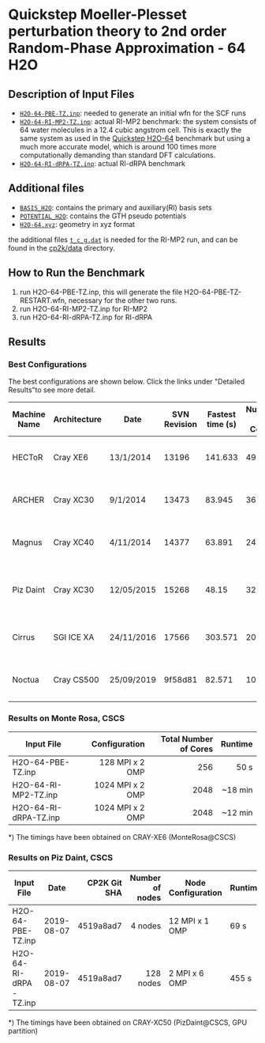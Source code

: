 # Quickstep Moeller-Plesset perturbation theory to 2nd order Random-Phase Approximation - 64 H2O

## Description of Input Files

- [`H2O-64-PBE-TZ.inp`](H2O-64-PBE-TZ.inp): needed to generate an initial wfn for the SCF runs
- [`H2O-64-RI-MP2-TZ.inp`](H2O-64-RI-MP2-TZ.inp): actual RI-MP2 benchmark: the system consists of 64 water molecules in a 12.4 cubic angstrom cell. This is exactly the same system as used in the [Quickstep H2O-64](../../QS/H2O-64.inp) benchmark but using a much more accurate model, which is around 100 times more computationally demanding than standard DFT calculations.
- [`H2O-64-RI-dRPA-TZ.inp`](H2O-64-RI-dRPA-TZ.inp): actual RI-dRPA benchmark

## Additional files

- [`BASIS_H2O`](BASIS_H2O): contains the primary and auxiliary(RI) basis sets
- [`POTENTIAL_H2O`](POTENTIAL_H2O): contains the GTH pseudo potentials
- [`H2O-64.xyz`](H2O-64.xyz): geometry in xyz format

the additional files [`t_c_g.dat`](../../../data/t_c_g.dat) is needed for the RI-MP2 run, and can be found in the [cp2k/data](../../../data) directory.

## How to Run the Benchmark

1) run H2O-64-PBE-TZ.inp, this will generate the file H2O-64-PBE-TZ-RESTART.wfn, necessary for the other two runs.
2) run H2O-64-RI-MP2-TZ.inp for RI-MP2
3) run H2O-64-RI-dRPA-TZ.inp for RI-dRPA

## Results

### Best Configurations

The best configurations are shown below. Click the links under "Detailed Results"to see more detail.

| Machine Name | Architecture | Date       | SVN Revision | Fastest time (s) | Number of Cores | Number of Threads                  | Detailed Results |
| ------------ | ------------ | ---------- | ------------ | ---------------- | --------------- | ---------------------------------- | ---------------- |
| HECToR       | Cray XE6     | 13/1/2014  | 13196        | 141.633          | 49152           | 8 OMP threads per MPI task         | [hector-h2o-64-ri-mp2](https://www.cp2k.org/performance:hector-h2o-64-ri-mp2) |
| ARCHER       | Cray XC30    | 9/1/2014   | 13473        | 83.945           | 36864           | 4 OMP threads per MPI task         | [archer-h2o-64-ri-mp2](https://www.cp2k.org/performance:archer-h2o-64-ri-mp2) |
| Magnus       | Cray XC40    | 4/11/2014  | 14377        | 63.891           | 24576           | 6 OMP threads per MPI task         | [magnus-h2o-64-ri-mp2](https://www.cp2k.org/performance:magnus-h2o-64-ri-mp2) |
| Piz Daint    | Cray XC30    | 12/05/2015 | 15268        | 48.15            | 32768           | 8 OMP threads per MPI task, no GPU | [piz-daint-h2o-64-ri-mp2](https://www.cp2k.org/performance:piz-daint-h2o-64-ri-mp2) |
| Cirrus       | SGI ICE XA   | 24/11/2016 | 17566        | 303.571          | 2016            | 1 OMP thread per MPI task          | [cirrus-h2o-64-ri-mp2](https://www.cp2k.org/performance:cirrus-h2o-64-ri-mp2) |
| Noctua       | Cray CS500   | 25/09/2019 | 9f58d81      | 82.571           | 10240           | 2 OMP thread per MPI task          | [noctua-h2o-64-ri-mp2](https://www.cp2k.org/performance:noctua-h2o-64-ri-mp2) |

### Results on Monte Rosa, CSCS

| Input File            | Configuration             | Total Number of Cores| Runtime |
| --------------------- | -------------------------:| --------------------:| -------:|
| H2O-64-PBE-TZ.inp     |           128 MPI x 2 OMP |                  256 | 50 s    |
| H2O-64-RI-MP2-TZ.inp  |          1024 MPI x 2 OMP |                 2048 | ~18 min |
| H2O-64-RI-dRPA-TZ.inp |          1024 MPI x 2 OMP |                 2048 | ~12 min |

*) The timings have been obtained on CRAY-XE6 (MonteRosa@CSCS)

### Results on Piz Daint, CSCS

| Input File            | Date       | CP2K Git SHA | Number of nodes | Node Configuration  | Runtime |
| --------------------- | ---------- | ------------:| ---------------:| ------------------- | ------- |
| H2O-64-PBE-TZ.inp     | 2019-08-07 | 4519a8ad7    | 4 nodes         | 12 MPI x 1 OMP      | 69 s    |
| H2O-64-RI-dRPA-TZ.inp | 2019-08-07 | 4519a8ad7    | 128 nodes       | 2 MPI x 6 OMP       | 455 s   |

*) The timings have been obtained on CRAY-XC50 (PizDaint@CSCS, GPU partition)

